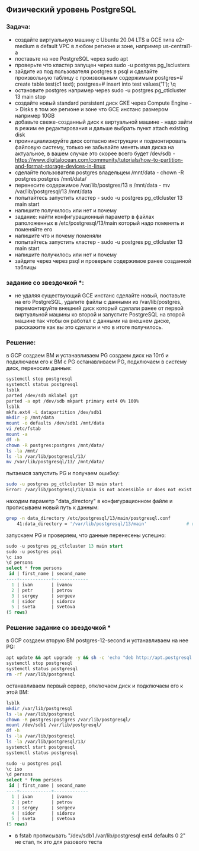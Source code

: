 ## Физический уровень PostgreSQL 
### Задача:
- создайте виртуальную машину c Ubuntu 20.04 LTS в GCE типа e2-medium в default VPC в любом регионе и зоне, например us-central1-a
- поставьте на нее PostgreSQL через sudo apt
- проверьте что кластер запущен через sudo -u postgres pg_lsclusters
- зайдите из под пользователя postgres в psql и сделайте произвольную таблицу с произвольным содержимым
  postgres=# create table test(c1 text);
  postgres=# insert into test values('1');
  \q
- остановите postgres например через sudo -u postgres pg_ctlcluster 13 main stop
- создайте новый standard persistent диск GKE через Compute Engine -> Disks в том же регионе и зоне что GCE инстанс размером например 10GB
- добавьте свеже-созданный диск к виртуальной машине - надо зайти в режим ее редактирования и дальше выбрать пункт attach existing disk
- проинициализируйте диск согласно инструкции и подмонтировать файловую систему, только не забывайте менять имя диска на актуальное, 
  в вашем случае это скорее всего будет /dev/sdb - https://www.digitalocean.com/community/tutorials/how-to-partition-and-format-storage-devices-in-linux
- сделайте пользователя postgres владельцем /mnt/data - chown -R postgres:postgres /mnt/data/
- перенесите содержимое /var/lib/postgres/13 в /mnt/data - mv /var/lib/postgresql/13 /mnt/data
- попытайтесь запустить кластер - sudo -u postgres pg_ctlcluster 13 main start
- напишите получилось или нет и почему
- задание: найти конфигурационный параметр в файлах раположенных в /etc/postgresql/13/main который надо поменять и поменяйте его
- напишите что и почему поменяли
- попытайтесь запустить кластер - sudo -u postgres pg_ctlcluster 13 main start
- напишите получилось или нет и почему
- зайдите через через psql и проверьте содержимое ранее созданной таблицы

### задание со звездочкой *: 
- не удаляя существующий GCE инстанс сделайте новый, поставьте на его PostgreSQL, удалите файлы с данными из /var/lib/postgres, 
  перемонтируйте внешний диск который сделали ранее от первой виртуальной машины ко второй и запустите PostgreSQL на второй машине так
  чтобы он работал с данными на внешнем диске, расскажите как вы это сделали и что в итоге получилось.

### Решение:
в GCP создаем ВМ и устанавливаем PG
создаем диск на 10гб и подключаем его к ВМ с PG
останавливаем PG, подключаем в систему диск, переносим данные:
```bash
systemctl stop postgresql
systemctl status postgresql
lsblk
parted /dev/sdb mklabel gpt
parted -a opt /dev/sdb mkpart primary ext4 0% 100%
lsblk
mkfs.ext4 -L datapartition /dev/sdb1
mkdir -p /mnt/data
mount -o defaults /dev/sdb1 /mnt/data
vi /etc/fstab
mount -a
df -h
chown -R postgres:postgres /mnt/data/
ls -la /mnt/
ls -la /var/lib/postgresql/13/
mv /var/lib/postgresql/13/ /mnt/data/
```
пытаемся запустить PG и получаем ошибку:
```bash
sudo -u postgres pg_ctlcluster 13 main start
Error: /var/lib/postgresql/13/main is not accessible or does not exist
```
находим параметр "data_directory" в конфигурационном файле и прописываем новый путь к данным:
```bash
grep -n data_directory /etc/postgresql/13/main/postgresql.conf
    41:data_directory = '/var/lib/postgresql/13/main'               # use data in another directory
```
запускаем PG и проверяем, что данные перенесены успешно:
```sql
sudo -u postgres pg_ctlcluster 13 main start
sudo -u postgres psql
\c iso
\d persons
select * from persons
 id | first_name | second_name
----+------------+-------------
  1 | ivan       | ivanov
  2 | petr       | petrov
  3 | sergey     | sergeev
  4 | sidor      | sidorov
  5 | sveta      | svetova
(5 rows)
```
### Решение задание со звездочкой *
в GCP создаем вторую ВМ postgres-12-second и устанавливаем на нее PG:
```bash
apt update && apt upgrade -y && sh -c 'echo "deb http://apt.postgresql.org/pub/repos/apt $(lsb_release -cs)-pgdg main" > /etc/apt/sources.list.d/pgdg.list' && wget --quiet -O - https://www.postgresql.org/media/keys/ACCC4CF8.asc | apt-key add - && apt-get update && apt-get -y install postgresql && apt install unzip
systemctl stop postgresql
systemctl status postgresql
rm -rf /var/lib/postgresql
```
останавливаем первый сервер, отключаем диск и подключаем его к этой ВМ:
```bash
lsblk
mkdir /var/lib/postgresql
ls -la /var/lib/postgresql
chown -R postgres:postgres /var/lib/postgresql/
mount /dev/sdb1 /var/lib/postgresql/
df -h
ls -la /var/lib/postgresql
ls -la /var/lib/postgresql/13/
systemctl start postgresql
systemctl status postgresql
```
```sql 
sudo -u postgres psql
\c iso
\d persons
select * from persons
 id | first_name | second_name
----+------------+-------------
  1 | ivan       | ivanov
  2 | petr       | petrov
  3 | sergey     | sergeev
  4 | sidor      | sidorov
  5 | sveta      | svetova
(5 rows)
```
* в fstab прописывать "/dev/sdb1 /var/lib/postgresql ext4 defaults 0 2" не стал, тк это для разового теста
